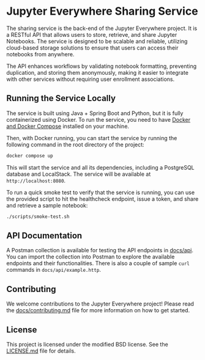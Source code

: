# Jupyter Everywhere Sharing Service

The sharing service is the back-end of the Jupyter Everywhere project. It is a RESTful API that allows users to store, retrieve, and share Jupyter Notebooks. The service is designed to be scalable and reliable, utilizing cloud-based storage solutions to ensure that users can access their notebooks from anywhere.

The API enhances workflows by validating notebook formatting, preventing duplication, and storing them anonymously, making it easier to integrate with other services without requiring user enrollment associations.

## Running the Service Locally

The service is built using Java + Spring Boot and Python, but it is fully containerized using Docker. To run the service, you need to have [Docker and Docker Compose](https://docs.docker.com/get-docker/) installed on your machine.

Then, with Docker running, you can start the service by running the following command in the root directory of the project:

```bash
docker compose up
```

This will start the service and all its dependencies, including a PostgreSQL database and LocalStack. The service will be available at `http://localhost:8080`.

To run a quick smoke test to verify that the service is running, you can use the provided script to hit the healthcheck endpoint, issue a token, and share and retrieve a sample notebook:

```bash
./scripts/smoke-test.sh
```

## API Documentation

A Postman collection is available for testing the API endpoints in [docs/api](docs/api). You can import the collection into Postman to explore the available endpoints and their functionalities. There is also a couple of sample `curl` commands in `docs/api/example.http`.

## Contributing

We welcome contributions to the Jupyter Everywhere project! Please read the [docs/contributing.md](docs/contributing.md) file for more information on how to get started.

## License

This project is licensed under the modified BSD license. See the [LICENSE.md](LICENSE.md) file for details.
